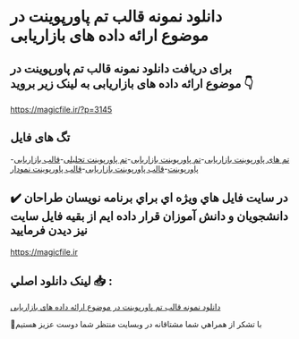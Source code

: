 # دانلود نمونه قالب تم پاورپوینت در موضوع ارائه داده های بازاریابی

## برای دریافت دانلود نمونه قالب تم پاورپوینت در موضوع ارائه داده های بازاریابی به لینک زیر بروید 👇

https://magicfile.ir/?p=3145

## تگ های فایل

-[تم های پاورپوینت بازاریابی](https://magicfile.ir/product/%d9%82%d8%a7%d9%84%d8%a8-%d8%aa%d9%85-%d9%be%d8%a7%d9%88%d8%b1%d9%be%d9%88%db%8c%d9%86%d8%aa-%d8%af%d8%b1-%d9%85%d9%88%d8%b6%d9%88%d8%b9%d8%a7%d8%b1%d8%a7%d8%a6%d9%87-%d8%af%d8%a7%d8%af%d9%87-%d9%87%d8%a7%db%8c-%d8%a8%d8%a7%d8%b2%d8%a7%d8%b1%db%8c%d8%a7%d8%a8%db%8c/)-[تم پاورپوینت بازاریابی](https://magicfile.ir/product/%d9%82%d8%a7%d9%84%d8%a8-%d8%aa%d9%85-%d9%be%d8%a7%d9%88%d8%b1%d9%be%d9%88%db%8c%d9%86%d8%aa-%d8%af%d8%b1-%d9%85%d9%88%d8%b6%d9%88%d8%b9%d8%a7%d8%b1%d8%a7%d8%a6%d9%87-%d8%af%d8%a7%d8%af%d9%87-%d9%87%d8%a7%db%8c-%d8%a8%d8%a7%d8%b2%d8%a7%d8%b1%db%8c%d8%a7%d8%a8%db%8c/)-[تم پاورپوینت تحلیلی](https://magicfile.ir/product/%d9%82%d8%a7%d9%84%d8%a8-%d8%aa%d9%85-%d9%be%d8%a7%d9%88%d8%b1%d9%be%d9%88%db%8c%d9%86%d8%aa-%d8%af%d8%b1-%d9%85%d9%88%d8%b6%d9%88%d8%b9%d8%a7%d8%b1%d8%a7%d8%a6%d9%87-%d8%af%d8%a7%d8%af%d9%87-%d9%87%d8%a7%db%8c-%d8%a8%d8%a7%d8%b2%d8%a7%d8%b1%db%8c%d8%a7%d8%a8%db%8c/)-[قالب بازاریابی پاورپوینت](https://magicfile.ir/product/%d9%82%d8%a7%d9%84%d8%a8-%d8%aa%d9%85-%d9%be%d8%a7%d9%88%d8%b1%d9%be%d9%88%db%8c%d9%86%d8%aa-%d8%af%d8%b1-%d9%85%d9%88%d8%b6%d9%88%d8%b9%d8%a7%d8%b1%d8%a7%d8%a6%d9%87-%d8%af%d8%a7%d8%af%d9%87-%d9%87%d8%a7%db%8c-%d8%a8%d8%a7%d8%b2%d8%a7%d8%b1%db%8c%d8%a7%d8%a8%db%8c/)-[قالب پاورپوینت بازاریابی](https://magicfile.ir/product/%d9%82%d8%a7%d9%84%d8%a8-%d8%aa%d9%85-%d9%be%d8%a7%d9%88%d8%b1%d9%be%d9%88%db%8c%d9%86%d8%aa-%d8%af%d8%b1-%d9%85%d9%88%d8%b6%d9%88%d8%b9%d8%a7%d8%b1%d8%a7%d8%a6%d9%87-%d8%af%d8%a7%d8%af%d9%87-%d9%87%d8%a7%db%8c-%d8%a8%d8%a7%d8%b2%d8%a7%d8%b1%db%8c%d8%a7%d8%a8%db%8c/)-[قالب پاورپوینت نمودار](https://magicfile.ir/product/%d9%82%d8%a7%d9%84%d8%a8-%d8%aa%d9%85-%d9%be%d8%a7%d9%88%d8%b1%d9%be%d9%88%db%8c%d9%86%d8%aa-%d8%af%d8%b1-%d9%85%d9%88%d8%b6%d9%88%d8%b9%d8%a7%d8%b1%d8%a7%d8%a6%d9%87-%d8%af%d8%a7%d8%af%d9%87-%d9%87%d8%a7%db%8c-%d8%a8%d8%a7%d8%b2%d8%a7%d8%b1%db%8c%d8%a7%d8%a8%db%8c/)

## ✔️ در سايت فايل هاي ويژه اي براي برنامه نويسان طراحان دانشجويان و دانش آموزان قرار داده ايم از بقيه فايل سايت نيز ديدن فرماييد

https://magicfile.ir


## لينک دانلود اصلي 📥 :

[دانلود نمونه قالب تم پاورپوینت در موضوع ارائه داده های بازاریابی](https://magicfile.ir/product/%d9%82%d8%a7%d9%84%d8%a8-%d8%aa%d9%85-%d9%be%d8%a7%d9%88%d8%b1%d9%be%d9%88%db%8c%d9%86%d8%aa-%d8%af%d8%b1-%d9%85%d9%88%d8%b6%d9%88%d8%b9%d8%a7%d8%b1%d8%a7%d8%a6%d9%87-%d8%af%d8%a7%d8%af%d9%87-%d9%87%d8%a7%db%8c-%d8%a8%d8%a7%d8%b2%d8%a7%d8%b1%db%8c%d8%a7%d8%a8%db%8c/) 


🙏با تشکر از همراهي شما مشتاقانه در وبسایت منتظر شما دوست عزیز هستیم

